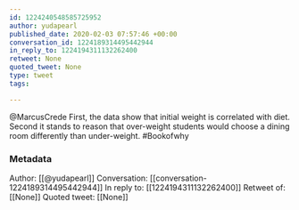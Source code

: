```yaml
---
id: 1224240548585725952
author: yudapearl
published_date: 2020-02-03 07:57:46 +00:00
conversation_id: 1224189314495442944
in_reply_to: 1224194311132262400
retweet: None
quoted_tweet: None
type: tweet
tags:

---
```


@MarcusCrede First, the data show that initial weight is correlated with diet. Second it stands to reason that over-weight students would choose a dining room differently than under-weight. #Bookofwhy

### Metadata

Author: [[@yudapearl]]
Conversation: [[conversation-1224189314495442944]]
In reply to: [[1224194311132262400]]
Retweet of: [[None]]
Quoted tweet: [[None]]
